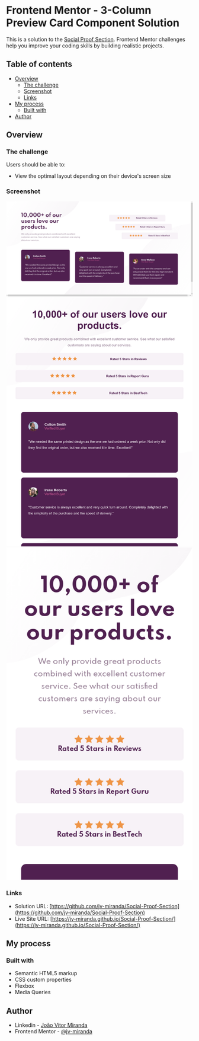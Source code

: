 # Frontend Mentor - 3-Column Preview Card Component Solution

This is a solution to the [Social Proof Section](https://www.frontendmentor.io/challenges/social-proof-section-6e0qTv_bA). Frontend Mentor challenges help you improve your coding skills by building realistic projects. 

## Table of contents

- [Overview](#overview)
  - [The challenge](#the-challenge)
  - [Screenshot](#screenshot)
  - [Links](#links)
- [My process](#my-process)
  - [Built with](#built-with)
- [Author](#author)

## Overview

### The challenge

Users should be able to:

- View the optimal layout depending on their device's screen size

### Screenshot

![](screenshots/desktop-screenshot.png)
![](screenshots/tablet-screenshot.png)
![](screenshots/mobile-screenshot.png)

### Links

- Solution URL: [https://github.com/jv-miranda/Social-Proof-Section](https://github.com/jv-miranda/Social-Proof-Section)
- Live Site URL: [https://jv-miranda.github.io/Social-Proof-Section/](https://jv-miranda.github.io/Social-Proof-Section/)

## My process

### Built with

- Semantic HTML5 markup
- CSS custom properties
- Flexbox
- Media Queries

## Author

- Linkedin - [João Vitor Miranda](https://www.linkedin.com/in/jo%C3%A3o-vitor-miranda-8b445222b)
- Frontend Mentor - [@jv-miranda](https://www.frontendmentor.io/profile/jv-miranda)